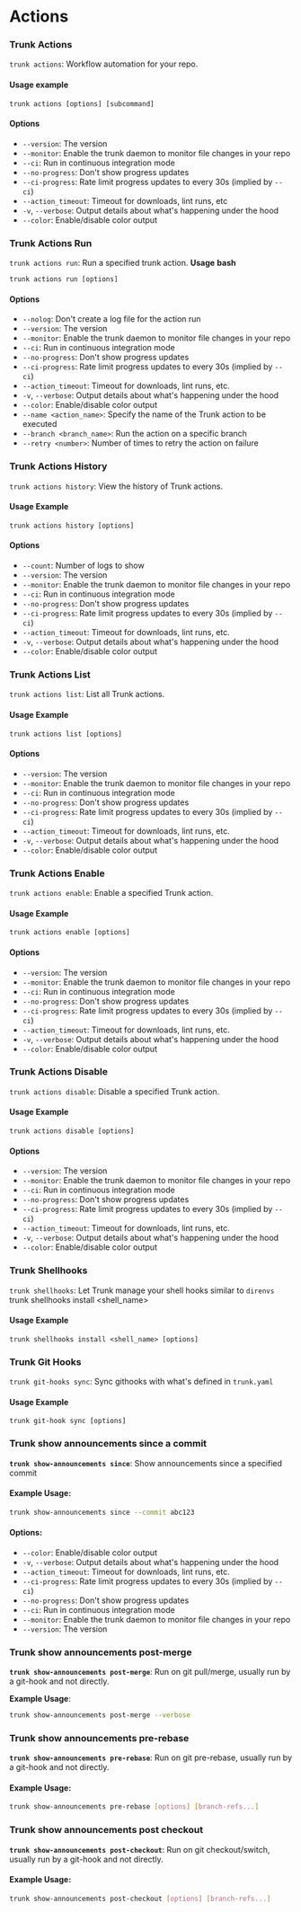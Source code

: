 # Actions

### Trunk Actions

`trunk actions`: Workflow automation for your repo.

#### **Usage** **example**

```
trunk actions [options] [subcommand]
```

#### Options

* `--version`: The version
* `--monitor`: Enable the trunk daemon to monitor file changes in your repo
* `--ci`: Run in continuous integration mode
* `--no-progress`: Don't show progress updates
* `--ci-progress`: Rate limit progress updates to every 30s (implied by `--ci`)
* `--action_timeout`: Timeout for downloads, lint runs, etc
* `-v`, `--verbose`: Output details about what's happening under the hood
* `--color`: Enable/disable color output

### Trunk Actions Run

`trunk actions run`: Run a specified trunk action. **Usage** **bash**

```
trunk actions run [options]
```

#### **Options**

* `--nolog`: Don't create a log file for the action run
* `--version`: The version
* `--monitor`: Enable the trunk daemon to monitor file changes in your repo
* `--ci`: Run in continuous integration mode
* `--no-progress`: Don't show progress updates
* `--ci-progress`: Rate limit progress updates to every 30s (implied by `--ci`)
* `--action_timeout`: Timeout for downloads, lint runs, etc.
* `-v`, `--verbose`: Output details about what's happening under the hood
* `--color`: Enable/disable color output
* `--name <action_name>`: Specify the name of the Trunk action to be executed
* `--branch <branch_name>`: Run the action on a specific branch
* `--retry <number>`: Number of times to retry the action on failure

### Trunk Actions History

`trunk actions history`: View the history of Trunk actions.

#### **Usage** Example

```
trunk actions history [options]
```

#### **Options**

* `--count`: Number of logs to show
* `--version`: The version
* `--monitor`: Enable the trunk daemon to monitor file changes in your repo
* `--ci`: Run in continuous integration mode
* `--no-progress`: Don't show progress updates
* `--ci-progress`: Rate limit progress updates to every 30s (implied by `--ci`)
* `--action_timeout`: Timeout for downloads, lint runs, etc.
* `-v`, `--verbose`: Output details about what's happening under the hood
* `--color`: Enable/disable color output

### Trunk Actions List

`trunk actions list`: List all Trunk actions.

#### **Usage** Example

```
trunk actions list [options]
```

#### **Options**

* `--version`: The version
* `--monitor`: Enable the trunk daemon to monitor file changes in your repo
* `--ci`: Run in continuous integration mode
* `--no-progress`: Don't show progress updates
* `--ci-progress`: Rate limit progress updates to every 30s (implied by `--ci`)
* `--action_timeout`: Timeout for downloads, lint runs, etc.
* `-v`, `--verbose`: Output details about what's happening under the hood
* `--color`: Enable/disable color output

### Trunk Actions Enable

`trunk actions enable`: Enable a specified Trunk action.

#### **Usage** Example

```
trunk actions enable [options]
```

#### **Options**

* `--version`: The version
* `--monitor`: Enable the trunk daemon to monitor file changes in your repo
* `--ci`: Run in continuous integration mode
* `--no-progress`: Don't show progress updates
* `--ci-progress`: Rate limit progress updates to every 30s (implied by `--ci`)
* `--action_timeout`: Timeout for downloads, lint runs, etc.
* `-v`, `--verbose`: Output details about what's happening under the hood
* `--color`: Enable/disable color output

### Trunk Actions Disable

`trunk actions disable`: Disable a specified Trunk action.

#### **Usage** Example

```
trunk actions disable [options]
```

#### **Options**

* `--version`: The version
* `--monitor`: Enable the trunk daemon to monitor file changes in your repo
* `--ci`: Run in continuous integration mode
* `--no-progress`: Don't show progress updates
* `--ci-progress`: Rate limit progress updates to every 30s (implied by `--ci`)
* `--action_timeout`: Timeout for downloads, lint runs, etc.
* `-v`, `--verbose`: Output details about what's happening under the hood
* `--color`: Enable/disable color output

### Trunk Shellhooks

`trunk shellhooks`: Let Trunk manage your shell hooks similar to `direnvs` trunk shellhooks install \<shell\_name>

#### **Usage** Example

```
trunk shellhooks install <shell_name> [options]
```

### Trunk Git Hooks

`trunk git-hooks sync`: Sync githooks with what's defined in `trunk.yaml`

#### **Usage** Example

```
trunk git-hook sync [options]
```

### Trunk show announcements since a commit

**`trunk show-announcements since`**: Show announcements since a specified commit

#### **Example Usage**:

```sh
trunk show-announcements since --commit abc123
```

#### **Options**:

* `--color`: Enable/disable color output
* `-v`, `--verbose`: Output details about what's happening under the hood
* `--action_timeout`: Timeout for downloads, lint runs, etc.
* `--ci-progress`: Rate limit progress updates to every 30s (implied by `--ci`)
* `--no-progress`: Don't show progress updates
* `--ci`: Run in continuous integration mode
* `--monitor`: Enable the trunk daemon to monitor file changes in your repo
* `--version`: The version

### **Trunk show announcements post-merge**

**`trunk show-announcements post-merge`**: Run on git pull/merge, usually run by a git-hook and not directly.

**Example Usage**:

```sh
trunk show-announcements post-merge --verbose
```

### **Trunk show announcements pre-rebase**

**`trunk show-announcements pre-rebase`**: Run on git pre-rebase, usually run by a git-hook and not directly.

#### **Example Usage**:

```sh
trunk show-announcements pre-rebase [options] [branch-refs...]
```

### **Trunk show announcements post checkout**

**`trunk show-announcements post-checkout`**: Run on git checkout/switch, usually run by a git-hook and not directly.

#### **Example Usage**:

```sh
trunk show-announcements post-checkout [options] [branch-refs...]
```
